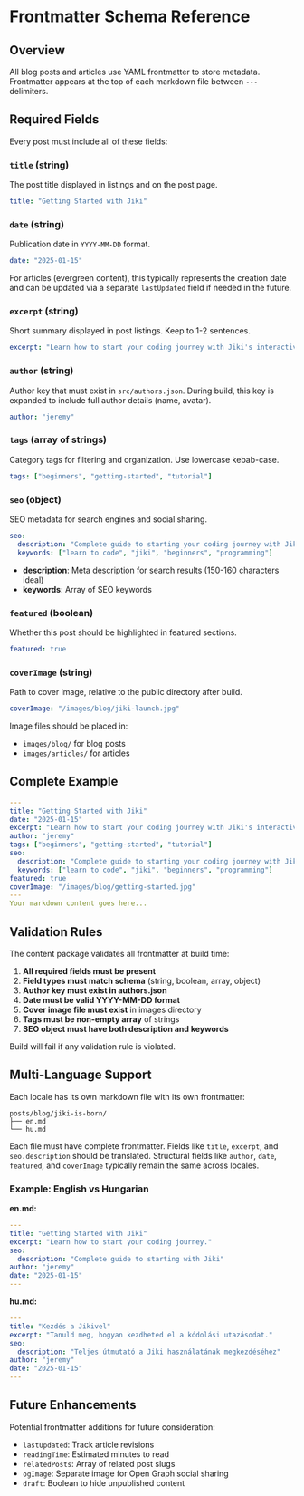 # Frontmatter Schema Reference

## Overview

All blog posts and articles use YAML frontmatter to store metadata. Frontmatter appears at the top of each markdown file between `---` delimiters.

## Required Fields

Every post must include all of these fields:

### `title` (string)

The post title displayed in listings and on the post page.

```yaml
title: "Getting Started with Jiki"
```

### `date` (string)

Publication date in `YYYY-MM-DD` format.

```yaml
date: "2025-01-15"
```

For articles (evergreen content), this typically represents the creation date and can be updated via a separate `lastUpdated` field if needed in the future.

### `excerpt` (string)

Short summary displayed in post listings. Keep to 1-2 sentences.

```yaml
excerpt: "Learn how to start your coding journey with Jiki's interactive platform."
```

### `author` (string)

Author key that must exist in `src/authors.json`. During build, this key is expanded to include full author details (name, avatar).

```yaml
author: "jeremy"
```

### `tags` (array of strings)

Category tags for filtering and organization. Use lowercase kebab-case.

```yaml
tags: ["beginners", "getting-started", "tutorial"]
```

### `seo` (object)

SEO metadata for search engines and social sharing.

```yaml
seo:
  description: "Complete guide to starting your coding journey with Jiki"
  keywords: ["learn to code", "jiki", "beginners", "programming"]
```

- **description**: Meta description for search results (150-160 characters ideal)
- **keywords**: Array of SEO keywords

### `featured` (boolean)

Whether this post should be highlighted in featured sections.

```yaml
featured: true
```

### `coverImage` (string)

Path to cover image, relative to the public directory after build.

```yaml
coverImage: "/images/blog/jiki-launch.jpg"
```

Image files should be placed in:

- `images/blog/` for blog posts
- `images/articles/` for articles

## Complete Example

```yaml
---
title: "Getting Started with Jiki"
date: "2025-01-15"
excerpt: "Learn how to start your coding journey with Jiki's interactive platform."
author: "jeremy"
tags: ["beginners", "getting-started", "tutorial"]
seo:
  description: "Complete guide to starting your coding journey with Jiki"
  keywords: ["learn to code", "jiki", "beginners", "programming"]
featured: true
coverImage: "/images/blog/getting-started.jpg"
---
Your markdown content goes here...
```

## Validation Rules

The content package validates all frontmatter at build time:

1. **All required fields must be present**
2. **Field types must match schema** (string, boolean, array, object)
3. **Author key must exist in authors.json**
4. **Date must be valid YYYY-MM-DD format**
5. **Cover image file must exist** in images directory
6. **Tags must be non-empty array** of strings
7. **SEO object must have both description and keywords**

Build will fail if any validation rule is violated.

## Multi-Language Support

Each locale has its own markdown file with its own frontmatter:

```
posts/blog/jiki-is-born/
├── en.md
└── hu.md
```

Each file must have complete frontmatter. Fields like `title`, `excerpt`, and `seo.description` should be translated. Structural fields like `author`, `date`, `featured`, and `coverImage` typically remain the same across locales.

### Example: English vs Hungarian

**en.md:**

```yaml
---
title: "Getting Started with Jiki"
excerpt: "Learn how to start your coding journey."
seo:
  description: "Complete guide to starting with Jiki"
author: "jeremy"
date: "2025-01-15"
---
```

**hu.md:**

```yaml
---
title: "Kezdés a Jikivel"
excerpt: "Tanuld meg, hogyan kezdheted el a kódolási utazásodat."
seo:
  description: "Teljes útmutató a Jiki használatának megkezdéséhez"
author: "jeremy"
date: "2025-01-15"
---
```

## Future Enhancements

Potential frontmatter additions for future consideration:

- `lastUpdated`: Track article revisions
- `readingTime`: Estimated minutes to read
- `relatedPosts`: Array of related post slugs
- `ogImage`: Separate image for Open Graph social sharing
- `draft`: Boolean to hide unpublished content
